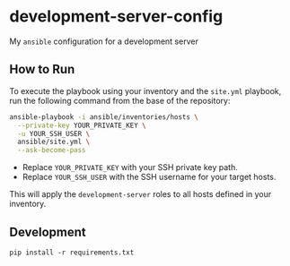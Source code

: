 # development-server-config

My `ansible` configuration for a development server

## How to Run

To execute the playbook using your inventory and the `site.yml` playbook, run the following command from the base of the repository:

```sh
ansible-playbook -i ansible/inventories/hosts \
  --private-key YOUR_PRIVATE_KEY \
  -u YOUR_SSH_USER \
  ansible/site.yml \
  --ask-become-pass
```

- Replace `YOUR_PRIVATE_KEY` with your SSH private key path.
- Replace `YOUR_SSH_USER` with the SSH username for your target hosts.

This will apply the `development-server` roles to all hosts defined in your inventory.

## Development

```
pip install -r requirements.txt
```